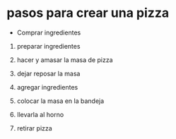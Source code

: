 # pasos para crear una pizza
* Comprar ingredientes
 
1. preparar ingredientes

2. hacer y amasar la masa de pizza

3. dejar reposar la masa

4. agregar ingredientes

5. colocar la masa en la bandeja

6. llevarla al horno

7. retirar pizza
